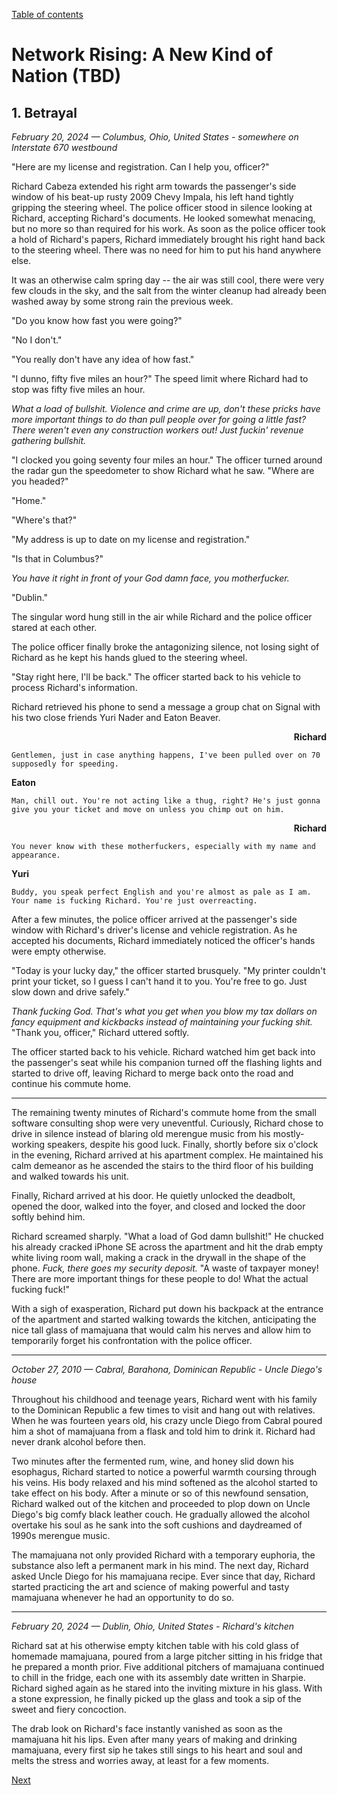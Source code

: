 [Table of contents](./README.md#table-of-contents)

# Network Rising: A New Kind of Nation (TBD)
## 1. Betrayal
*February 20, 2024 — Columbus, Ohio, United States - somewhere on Interstate 670 westbound*

"Here are my license and registration. Can I help you, officer?" 

Richard Cabeza extended his right arm towards the passenger's side window of his beat-up rusty 2009 Chevy Impala, his left hand tightly gripping the steering wheel. The police officer stood in silence looking at Richard, accepting Richard's documents. He looked somewhat menacing, but no more so than required for his work. As soon as the police officer took a hold of Richard's papers, Richard immediately brought his right hand back to the steering wheel. There was no need for him to put his hand anywhere else.

It was an otherwise calm spring day -- the air was still cool, there were very few clouds in the sky, and the salt from the winter cleanup had already been washed away by some strong rain the previous week.

"Do you know how fast you were going?"

"No I don't."

"You really don't have any idea of how fast."

"I dunno, fifty five miles an hour?" The speed limit where Richard had to stop was fifty five miles an hour.

*What a load of bullshit. Violence and crime are up, don't these pricks have more important things to do than pull people over for going a little fast? There weren't even any construction workers out! Just fuckin' revenue gathering bullshit.*

"I clocked you going seventy four miles an hour." The officer turned around the radar gun the speedometer to show Richard what he saw. "Where are you headed?"

"Home."

"Where's that?"

"My address is up to date on my license and registration."

"Is that in Columbus?"

*You have it right in front of your God damn face, you motherfucker.*

"Dublin."

The singular word hung still in the air while Richard and the police officer stared at each other. 

The police officer finally broke the antagonizing silence, not losing sight of Richard as he kept his hands glued to the steering wheel.

"Stay right here, I'll be back." The officer started back to his vehicle to process Richard's information.

Richard retrieved his phone to send a message a group chat on Signal with his two close friends Yuri Nader and Eaton Beaver. 


<div style="text-align: right"><b>Richard</b></div>

```
Gentlemen, just in case anything happens, I've been pulled over on 70 supposedly for speeding.
```

<div style="text-align: left"><b>Eaton</b></div>

```
Man, chill out. You're not acting like a thug, right? He's just gonna give you your ticket and move on unless you chimp out on him.
```

<div style="text-align: right"><b>Richard</b></div>

```
You never know with these motherfuckers, especially with my name and appearance.
```

<div style="text-align: left"><b>Yuri</b></div>

```
Buddy, you speak perfect English and you're almost as pale as I am. Your name is fucking Richard. You're just overreacting.
```

After a few minutes, the police officer arrived at the passenger's side window with Richard's driver's license and vehicle registration. As he accepted his documents, Richard immediately noticed the officer's hands were empty otherwise.

"Today is your lucky day," the officer started brusquely. "My printer couldn't print your ticket, so I guess I can't hand it to you. You're free to go. Just slow down and drive safely."

*Thank fucking God. That's what you get when you blow my tax dollars on fancy equipment and kickbacks instead of maintaining your fucking shit.* "Thank you, officer," Richard uttered softly. 

The officer started back to his vehicle. Richard watched him get back into the passenger's seat while his companion turned off the flashing lights and started to drive off, leaving Richard to merge back onto the road and continue his commute home.

***

The remaining twenty minutes of Richard's commute home from the small software consulting shop were very uneventful. Curiously, Richard chose to drive in silence instead of blaring old merengue music from his mostly-working speakers, despite his good luck. Finally, shortly before six o'clock in the evening, Richard arrived at his apartment complex. He maintained his calm demeanor as he ascended the stairs to the third floor of his building and walked towards his unit.

Finally, Richard arrived at his door. He quietly unlocked the deadbolt, opened the door, walked into the foyer, and closed and locked the door softly behind him.

Richard screamed sharply. "What a load of God damn bullshit!" He chucked his already cracked iPhone SE across the apartment and hit the drab empty white living room wall, making a crack in the drywall in the shape of the phone. *Fuck, there goes my security deposit.* "A waste of taxpayer money! There are more important things for these people to do! What the actual fucking fuck!" 

With a sigh of exasperation, Richard put down his backpack at the entrance of the apartment and started walking towards the kitchen, anticipating the nice tall glass of mamajuana that would calm his nerves and allow him to temporarily forget his confrontation with the police officer. 

<hr>

*October 27, 2010 — Cabral, Barahona, Dominican Republic - Uncle Diego's house*

Throughout his childhood and teenage years, Richard went with his family to the Dominican Republic a few times to visit and hang out with relatives. When he was fourteen years old, his crazy uncle Diego from Cabral poured him a shot of mamajuana from a flask and told him to drink it. Richard had never drank alcohol before then.

Two minutes after the fermented rum, wine, and honey slid down his esophagus, Richard started to notice a powerful warmth coursing through his veins. His body relaxed and his mind softened as the alcohol started to take effect on his body. After a minute or so of this newfound sensation, Richard walked out of the kitchen and proceeded to plop down on Uncle Diego's big comfy black leather couch. He gradually allowed the alcohol overtake his soul as he sank into the soft cushions and daydreamed of 1990s merengue music.

The mamajuana not only provided Richard with a temporary euphoria, the substance also left a permanent mark in his mind. The next day, Richard asked Uncle Diego for his mamajuana recipe. Ever since that day, Richard started practicing the art and science of making powerful and tasty mamajuana whenever he had an opportunity to do so. 

<hr>

*February 20, 2024 — Dublin, Ohio, United States - Richard's kitchen*

Richard sat at his otherwise empty kitchen table with his cold glass of homemade mamajuana, poured from a large pitcher sitting in his fridge that he prepared a month prior. Five additional pitchers of mamajuana continued to chill in the fridge, each one with its assembly date written in Sharpie. Richard sighed again as he stared into the inviting mixture in his glass. With a stone expression, he finally picked up the glass and took a sip of the sweet and fiery concoction. 

The drab look on Richard's face instantly vanished as soon as the mamajuana hit his lips. Even after many years of making and drinking mamajuana, every first sip he takes still sings to his heart and soul and melts the stress and worries away, at least for a few moments.

[Next](./2.descent.md)